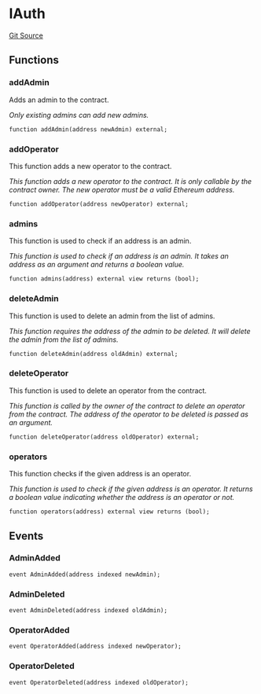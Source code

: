 # IAuth
[Git Source](https://github.com/manifoldfinance/mevETH2/blob/25149b626aad16b7ef2da38d73bddd982040bc12/src/interfaces/IAuth.sol)




## Functions
### addAdmin

Adds an admin to the contract.

*Only existing admins can add new admins.*


```solidity
function addAdmin(address newAdmin) external;
```

### addOperator

This function adds a new operator to the contract.

*This function adds a new operator to the contract. It is only callable by the contract owner. The new operator must be a valid Ethereum address.*


```solidity
function addOperator(address newOperator) external;
```

### admins

This function is used to check if an address is an admin.

*This function is used to check if an address is an admin. It takes an address as an argument and returns a boolean value.*


```solidity
function admins(address) external view returns (bool);
```

### deleteAdmin

This function is used to delete an admin from the list of admins.

*This function requires the address of the admin to be deleted. It will delete the admin from the list of admins.*


```solidity
function deleteAdmin(address oldAdmin) external;
```

### deleteOperator

This function is used to delete an operator from the contract.

*This function is called by the owner of the contract to delete an operator from the contract. The address of the operator to be deleted is passed as
an argument.*


```solidity
function deleteOperator(address oldOperator) external;
```

### operators

This function checks if the given address is an operator.

*This function is used to check if the given address is an operator. It returns a boolean value indicating whether the address is an operator or not.*


```solidity
function operators(address) external view returns (bool);
```

## Events
### AdminAdded

```solidity
event AdminAdded(address indexed newAdmin);
```

### AdminDeleted

```solidity
event AdminDeleted(address indexed oldAdmin);
```

### OperatorAdded

```solidity
event OperatorAdded(address indexed newOperator);
```

### OperatorDeleted

```solidity
event OperatorDeleted(address indexed oldOperator);
```

